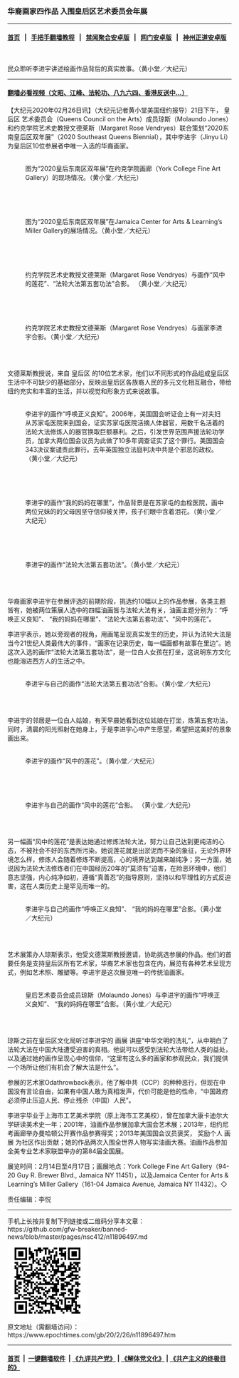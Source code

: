 ### 华裔画家四作品  入围皇后区艺术委员会年展
------------------------

#### [首页](https://github.com/gfw-breaker/banned-news/blob/master/README.md) &nbsp;&nbsp;|&nbsp;&nbsp; [手把手翻墙教程](https://github.com/gfw-breaker/guides/wiki) &nbsp;&nbsp;|&nbsp;&nbsp; [禁闻聚合安卓版](https://github.com/gfw-breaker/bn-android) &nbsp;&nbsp;|&nbsp;&nbsp; [网门安卓版](https://github.com/oGate2/oGate) &nbsp;&nbsp;|&nbsp;&nbsp; [神州正道安卓版](https://github.com/SzzdOgate/update) 



<div><img alt="" class="aligncenter wp-post-image" src="https://i.epochtimes.com/assets/uploads/2020/02/98cb11e711d4a76fe7f362c8aa16c592-600x400.jpg"/>
<div class="red16 caption">
 <p>
  民众聆听李进宇讲述绘画作品背后的真实故事。（黄小堂／大纪元）
 </p>
</div>
</div><hr/>

#### [翻墙必看视频（文昭、江峰、法轮功、八九六四、香港反送中...）](https://github.com/gfw-breaker/banned-news/blob/master/pages/link3.md)

<div><p>
 【大纪元2020年02月26日讯】（大纪元记者黄小堂美国纽约报导）21日下午，
 <ok href="https://www.epochtimes.com/gb/tag/%E7%9A%87%E5%90%8E%E5%8C%BA.html">
  皇后区
 </ok>
 艺术委员会（Queens Council on the Arts）成员琼斯（Molaundo Jones）和约克学院艺术史教授文德莱斯（Margaret Rose Vendryes）联合策划“2020东南皇后区双年展”（2020 Southeast Queens Biennial），其中李进宇（Jinyu Li）为皇后区10位参展者中唯一入选的华裔画家。
</p>
<figure class="wp-caption aligncenter" id="attachment_11896509" style="width: 450px">
 <ok href="http://i.epochtimes.com/assets/uploads/2020/02/e01888dfc788b6f830de354924a38501.jpg">
  <img alt="" class="size-medium wp-image-11896509" src="http://i.epochtimes.com/assets/uploads/2020/02/e01888dfc788b6f830de354924a38501-450x300.jpg"/>
 </ok>
 <br/><figcaption class="wp-caption-text">
  图为“2020皇后东南区双年展”在约克学院画廊（York College Fine Art Gallery）的现场情况。（黄小堂／大纪元）
 </figcaption><br/>
</figure><br/>
<figure class="wp-caption aligncenter" id="attachment_11896499" style="width: 450px">
 <ok href="http://i.epochtimes.com/assets/uploads/2020/02/81daf9810bbec3d26df2b4195f353fd7.jpg">
  <img alt="" class="size-medium wp-image-11896499" src="http://i.epochtimes.com/assets/uploads/2020/02/81daf9810bbec3d26df2b4195f353fd7-450x300.jpg"/>
 </ok>
 <br/><figcaption class="wp-caption-text">
  图为“2020皇后东南区双年展”在Jamaica Center for Arts &amp; Learning’s Miller Gallery的展场情况。（黄小堂／大纪元）
 </figcaption><br/>
</figure><br/>
<figure class="wp-caption aligncenter" id="attachment_11896510" style="width: 450px">
 <ok href="http://i.epochtimes.com/assets/uploads/2020/02/144163cba3f187d4408f7ca813d3c559.jpg">
  <img alt="" class="size-medium wp-image-11896510" src="http://i.epochtimes.com/assets/uploads/2020/02/144163cba3f187d4408f7ca813d3c559-450x300.jpg"/>
 </ok>
 <br/><figcaption class="wp-caption-text">
  约克学院艺术史教授文德莱斯（Margaret Rose Vendryes）与画作“风中的莲花”、“法轮大法第五套功法”合影。 （黄小堂／大纪元）
 </figcaption><br/>
</figure><br/>
<figure class="wp-caption aligncenter" id="attachment_11896512" style="width: 450px">
 <ok href="http://i.epochtimes.com/assets/uploads/2020/02/173c8f6ef79692a7ceb2c699123ea7fc.jpg">
  <img alt="" class="size-medium wp-image-11896512" src="http://i.epochtimes.com/assets/uploads/2020/02/173c8f6ef79692a7ceb2c699123ea7fc-450x300.jpg"/>
 </ok>
 <br/><figcaption class="wp-caption-text">
  约克学院艺术史教授文德莱斯（Margaret Rose Vendryes）与画家李进宇合影。（黄小堂／大纪元）
 </figcaption><br/>
</figure><br/>
<p>
 文德莱斯教授说，来自
 <ok href="https://www.epochtimes.com/gb/tag/%E7%9A%87%E5%90%8E%E5%8C%BA.html">
  皇后区
 </ok>
 的10位艺术家，他们以不同形式的作品组成皇后区生活中不可缺少的基础部分，反映出皇后区各族裔人民的多元文化相互融合，带给纽约充实和丰富的生活，并以视觉和形象方式来说故事。
</p>
<figure class="wp-caption aligncenter" id="attachment_11896503" style="width: 450px">
 <ok href="http://i.epochtimes.com/assets/uploads/2020/02/00fb82545ceccf0c962044725bcddbef.jpg">
  <img alt="" class="size-medium wp-image-11896503" src="http://i.epochtimes.com/assets/uploads/2020/02/00fb82545ceccf0c962044725bcddbef-450x600.jpg"/>
 </ok>
 <br/><figcaption class="wp-caption-text">
  李进宇的画作“呼唤正义良知”。2006年，美国国会听证会上有一对夫妇从苏家屯医院来到国会，证实苏家屯医院活摘人体器官，用数千名活着的法轮大法修炼人的器官换取巨额暴利。之后，引发世界范围声援法轮功学员，加拿大两位国会议员为此做了10多年调查证实了这个罪行。美国国会343决议案谴责此罪行。去年英国独立法庭判决中共是个邪恶的政权。（黄小堂／大纪元）
 </figcaption><br/>
</figure><br/>
<figure class="wp-caption aligncenter" id="attachment_11896504" style="width: 450px">
 <ok href="http://i.epochtimes.com/assets/uploads/2020/02/f2763f6e66780d64d5c6710fc09b3cc8.jpg">
  <img alt="" class="size-medium wp-image-11896504" src="http://i.epochtimes.com/assets/uploads/2020/02/f2763f6e66780d64d5c6710fc09b3cc8-450x338.jpg"/>
 </ok>
 <br/><figcaption class="wp-caption-text">
  李进宇的画作“我的妈妈在哪里”，作品背景是在苏家屯的血栓医院，画中两位兄妹的的父母因坚守信仰被关押，孩子们眼中含着泪花。（黄小堂／大纪元）
 </figcaption><br/>
</figure><br/>
<figure class="wp-caption aligncenter" id="attachment_11896508" style="width: 450px">
 <ok href="http://i.epochtimes.com/assets/uploads/2020/02/fbb8e0a5fa554516a8642a97fb4fe1b3.jpg">
  <img alt="" class="size-medium wp-image-11896508" src="http://i.epochtimes.com/assets/uploads/2020/02/fbb8e0a5fa554516a8642a97fb4fe1b3-450x300.jpg"/>
 </ok>
 <br/><figcaption class="wp-caption-text">
  李进宇的画作“法轮大法第五套功法”。（黄小堂／大纪元）
 </figcaption><br/>
</figure><br/>
<p>
 华裔画家李进宇在参展评选的前期阶段，挑选约10幅以上的作品参展，各类主题皆有，她被两位策展人选中的四幅油画皆与法轮大法有关，油画主题分别为：“呼唤正义良知”、 “我的妈妈在哪里”、“法轮大法第五套功法”、“风中的莲花”。
</p>
<p>
 李进宇表示，她以旁观者的视角，用画笔呈现真实发生的历史，并认为法轮大法是当今21世纪人类最伟大的事件，“画家在记录历史，每一幅画都有故事在里边”。她这次入选的画作“法轮大法第五套功法”，是一位白人女孩在打坐，这说明东方文化也能溶进西方人的生活之中。
</p>
<figure class="wp-caption aligncenter" id="attachment_11896507" style="width: 450px">
 <ok href="http://i.epochtimes.com/assets/uploads/2020/02/f6c685e062b22eadaef4d3edc44c637e.jpg">
  <img alt="" class="size-medium wp-image-11896507" src="http://i.epochtimes.com/assets/uploads/2020/02/f6c685e062b22eadaef4d3edc44c637e-450x600.jpg"/>
 </ok>
 <br/><figcaption class="wp-caption-text">
  李进宇与自己的画作“法轮大法第五套功法”合影。（黄小堂／大纪元）
 </figcaption><br/>
</figure><br/>
<p>
 李进宇的邻居是一位白人姑娘，有天早晨她看到这位姑娘在打坐，炼第五套功法，同时，清晨的阳光照射在她身上，于是李进宇心中产生愿望，希望把这美好的景象画出来。
</p>
<figure class="wp-caption aligncenter" id="attachment_11896511" style="width: 450px">
 <ok href="http://i.epochtimes.com/assets/uploads/2020/02/db2fc66bec010b4b8cf787a45e015b5c.jpg">
  <img alt="" class="size-medium wp-image-11896511" src="http://i.epochtimes.com/assets/uploads/2020/02/db2fc66bec010b4b8cf787a45e015b5c-450x338.jpg"/>
 </ok>
 <br/><figcaption class="wp-caption-text">
  李进宇的画作“风中的莲花”。（黄小堂／大纪元）
 </figcaption><br/>
</figure><br/>
<figure class="wp-caption aligncenter" id="attachment_11896505" style="width: 450px">
 <ok href="http://i.epochtimes.com/assets/uploads/2020/02/bae9cb4713eb57f22447d3a687457acf.jpg">
  <img alt="" class="size-medium wp-image-11896505" src="http://i.epochtimes.com/assets/uploads/2020/02/bae9cb4713eb57f22447d3a687457acf-450x338.jpg"/>
 </ok>
 <br/><figcaption class="wp-caption-text">
  李进宇与自己的画作“风中的莲花”合影。 （黄小堂／大纪元）
 </figcaption><br/>
</figure><br/>
<p>
 另一幅画“风中的莲花”是表达她通过修炼法轮大法，努力让自己达到更纯洁的心态，不被社会不好的东西所污染。她说莲花就是出淤泥而不染的象征，无论外界环境怎么样，修炼人会随着修炼不断提高，心的境界达到越来越纯净；另一方面，她说因为法轮大法修炼者们在中国经历20年的“莫须有”迫害，在险恶环境中，他们意志坚强，内心纯净如初，遵循“真善忍”的指导原则，坚持以和平理性的方式反迫害，这在人类历史上是罕见而唯一的。
</p>
<figure class="wp-caption aligncenter" id="attachment_11896502" style="width: 450px">
 <ok href="http://i.epochtimes.com/assets/uploads/2020/02/a2a256eaef3a626f61d0159b81366557.jpg">
  <img alt="" class="size-medium wp-image-11896502" src="http://i.epochtimes.com/assets/uploads/2020/02/a2a256eaef3a626f61d0159b81366557-450x338.jpg"/>
 </ok>
 <br/><figcaption class="wp-caption-text">
  李进宇与自己的画作“呼唤正义良知”、 “我的妈妈在哪里”合影。（黄小堂／大纪元）
 </figcaption><br/>
</figure><br/>
<p>
 艺术展策办人琼斯表示，他受文德莱斯教授邀请，协助挑选参展的作品。他们的首要任务是支持皇后区所有艺术家，华裔艺术家也包含在内，展览有各种艺术呈现方式，例如艺术照、雕塑等。李进宇是这次展览唯一的传统油画家。
</p>
<figure class="wp-caption aligncenter" id="attachment_11896500" style="width: 450px">
 <ok href="http://i.epochtimes.com/assets/uploads/2020/02/b3eeffff4e0eb917c512075b887a03df.jpg">
  <img alt="" class="size-medium wp-image-11896500" src="http://i.epochtimes.com/assets/uploads/2020/02/b3eeffff4e0eb917c512075b887a03df-450x338.jpg"/>
 </ok>
 <br/><figcaption class="wp-caption-text">
  皇后艺术委员会成员琼斯（Molaundo Jones）与李进宇的画作“呼唤正义良知”、 “我的妈妈在哪里”合影。（黄小堂／大纪元）
 </figcaption><br/>
</figure><br/>
<p>
 琼斯之前在皇后区文化局听过李进宇的
 <ok href="https://www.epochtimes.com/gb/tag/%E7%94%BB%E5%B1%95.html">
  画展
 </ok>
 讲座“中华文明的洗礼”，从中明白了法轮大法在中国大陆遭受迫害的真相。他说可以感受到法轮大法带给人类的益处，以及通过她的画作呈现心中的信仰，“这里有这么多的画家和参观民众，我们提供一个场所让他们有机会了解大法是什么”。
</p>
<p>
 参展的艺术家Odathrowback表示，他了解中共（CCP）的种种恶行，但现在中国没有言论自由，如果有中国人敢为真相发声，代价可能是他的性命，“中国政府必须停止压迫人民、停止残杀（中国）人民”。
</p>
<p>
 李进宇毕业于上海市工艺美术学院（原上海市工艺美校），曾在加拿大康卡迪尔大学研读美术史一年；2001年，油画作品参展加拿大国会艺术展；2013年，纽约尼考画廊举办曼哈顿公开赛作品参赛得奖；2013年美国国会议员褒奖， 奖励个人
 <ok href="https://www.epochtimes.com/gb/tag/%E7%94%BB%E5%B1%95.html">
  画展
 </ok>
 为社区作出贡献；她的作品两次入围全世界人物写实油画大赛。油画作品参加全美专业艺术家联盟举办的第84届全国展。
</p>
<p>
 展览时间：2月14日至4月17日；画展地点：York College Fine Art Gallery（94-20 Guy R. Brewer Blvd., Jamaica NY 11451），以及Jamaica Center for Arts &amp; Learning’s Miller Gallery（161-04 Jamaica Avenue, Jamaica NY 11432）。◇
</p>
<p>
 责任编辑：李悦
</p>
</div>
<hr/>
手机上长按并复制下列链接或二维码分享本文章：<br/>
https://github.com/gfw-breaker/banned-news/blob/master/pages/nsc412/n11896497.md <br/>
<a href='https://github.com/gfw-breaker/banned-news/blob/master/pages/nsc412/n11896497.md'><img src='https://github.com/gfw-breaker/banned-news/blob/master/pages/nsc412/n11896497.md.png'/></a> <br/>
原文地址（需翻墙访问）：https://www.epochtimes.com/gb/20/2/26/n11896497.htm


------------------------
#### [首页](https://github.com/gfw-breaker/banned-news/blob/master/README.md) &nbsp;|&nbsp; [一键翻墙软件](https://github.com/gfw-breaker/nogfw/blob/master/README.md) &nbsp;| [《九评共产党》](https://github.com/gfw-breaker/9ping.md/blob/master/README.md#九评之一评共产党是什么) | [《解体党文化》](https://github.com/gfw-breaker/jtdwh.md/blob/master/README.md) | [《共产主义的终极目的》](https://github.com/gfw-breaker/gczydzjmd.md/blob/master/README.md)


<img src='http://gfw-breaker.win/banned-news/pages/nsc412/n11896497.md' width='0px' height='0px'/>